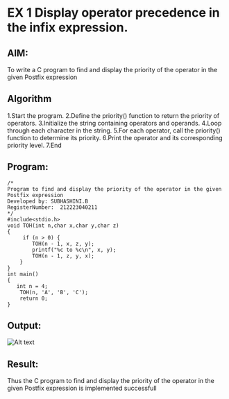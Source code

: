 # EX 1 Display operator precedence in the infix expression.

## AIM:
To write a C program to find and display the priority of the operator in the given Postfix expression

## Algorithm
1.Start the program.
2.Define the priority() function to return the priority of operators.
3.Initialize the string containing operators and operands.
4.Loop through each character in the string.
5.For each operator, call the priority() function to determine its priority.
6.Print the operator and its corresponding priority level.
7.End
## Program:
```
/*
Program to find and display the priority of the operator in the given Postfix expression
Developed by: SUBHASHINI.B
RegisterNumber:  212223040211
*/
#include<stdio.h>
void TOH(int n,char x,char y,char z)
{
     if (n > 0) {
        TOH(n - 1, x, z, y);
        printf("%c to %c\n", x, y);
        TOH(n - 1, z, y, x);
    }
}
int main()
{
   int n = 4; 
    TOH(n, 'A', 'B', 'C');
    return 0;
}

```

## Output:

![Alt text](DS_Module13/image.png)


## Result:
Thus the C program to find and display the priority of the operator in the given Postfix expression is implemented successfull
